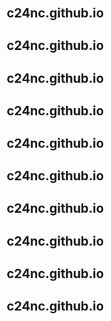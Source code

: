 # c24nc.github.io
# c24nc.github.io
# c24nc.github.io
# c24nc.github.io
# c24nc.github.io
# c24nc.github.io
# c24nc.github.io
# c24nc.github.io
# c24nc.github.io
# c24nc.github.io
